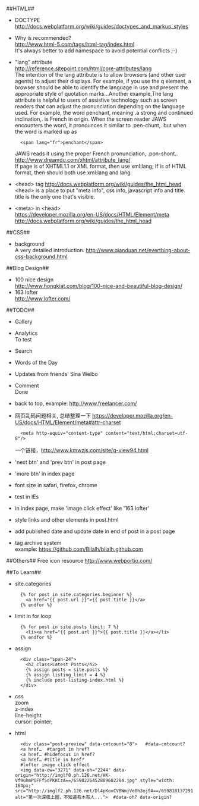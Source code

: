 ##HTML##
- DOCTYPE  
    <http://docs.webplatform.org/wiki/guides/doctypes_and_markup_styles>  
- Why <html xmlns="http://www.w3.org/1999/xhtml"> is recommended?  
    <http://www.html-5.com/tags/html-tag/index.html>   
    It's always better to add namespace to avoid potential conflicts ;-)  
- "lang" attribute  
    <http://reference.sitepoint.com/html/core-attributes/lang>  
    The intention of the lang attribute is to allow browsers (and other user agents) to adjust their displays. For example, if you use the q element, a browser should be able to identify the language in use and present the appropriate style of quotation marks...Another example,The lang attribute is helpful to users of assistive technology such as screen readers that can adjust the pronunciation depending on the language used. For example, the word penchant, meaning .a strong and continued inclination,. is French in origin. When the screen reader JAWS encounters the word, it pronounces it similar to .pen-chunt,. but when the word is marked up as 
    
        <span lang="fr">penchant</span>
        
    JAWS reads it using the proper French pronunciation, .pon-shont..   
    <http://www.dreamdu.com/xhtml/attribute_lang/>   
    If page is of XHTML1.1 or XML format, then use xml:lang; If is of HTML format, then should both use xml:lang and lang.   
- \<head\> tag
    <http://docs.webplatform.org/wiki/guides/the_html_head>  
    \<head\> is a place to put "meta info", css info, javascript info and title. title is the only one that's visible.  
- \<meta\> in \<head\>  
    <https://developer.mozilla.org/en-US/docs/HTML/Element/meta>  
    <http://docs.webplatform.org/wiki/guides/the_html_head>


##CSS##
- background   
    A very detailed introduction. <http://www.qianduan.net/everthing-about-css-background.html>

##Blog Design##
- 100 nice design   
    <http://www.hongkiat.com/blog/100-nice-and-beautiful-blog-design/>
- 163 lofter  
    <http://www.lofter.com/>
    
##TODO##
- Gallery
- Analytics   
To test
- Search
- Words of the Day
- Updates from friends' Sina Weibo
- Comment  
  Done
- back to top, example: <http://www.freelancer.com/>
- 网页乱码问题相关, 总结整理一下
<https://developer.mozilla.org/en-US/docs/HTML/Element/meta#attr-charset>

        <meta http-equiv="content-type" content="text/html;charset=utf-8"/>

  一个链接，<http://www.kmwzjs.com/site/q-view94.html>
  
- 'next btn' and 'prev btn' in post page
- 'more btn' in index page
- font size in safari, firefox, chrome
- test in IEs
- in index page, make 'image click effect' like '163 lofter'
- style links and other elements in post.html
- add published date and update date in end of post in a post page
- tag archive system  
  example: <https://github.com/Bilalh/bilalh.github.com>


##Others##
Free icon resource <http://www.webportio.com/>

##To Learn##
- site.categories  

        {% for post in site.categories.beginner %}
          <a href="{{ post.url }}">{{ post.title }}</a>
        {% endfor %}
      
- limit in for loop

        {% for post in site.posts limit: 7 %}
          <li><a href="{{ post.url }}">{{ post.title }}</a></li>
        {% endfor %}
  
- assign

        <div class="span-24">
          <h2 class>Latest Posts</h2>
          {% assign posts = site.posts %}
          {% assign listing_limit = 4 %}
          {% include post-listing-index.html %}
        </div>

- css  
  zoom    
  z-index    
  line-height   
  cursor: pointer; 
- html

        <div class="post-preview" data-cmtcount="8">   #data-cmtcount?
        <a href…  #target in href?
        <a href… #hidefocus in href?
        <a href… #title in href?
        #lofter image click effect
        <img data-ow="3271" data-oh="2244" data-origin="http://imglf0.ph.126.net/HK-Vf9uhmPGFFf5dPKKCzA==/6598226452889602284.jpg" style="width: 164px;" src="http://imglf2.ph.126.net/Dl4pKovCVBWmjVe0h3oj9A==/6598181372912870264.jpg" alt="第一次深夜上图，不知道有木有人...">  #data-oh? data-origin?

